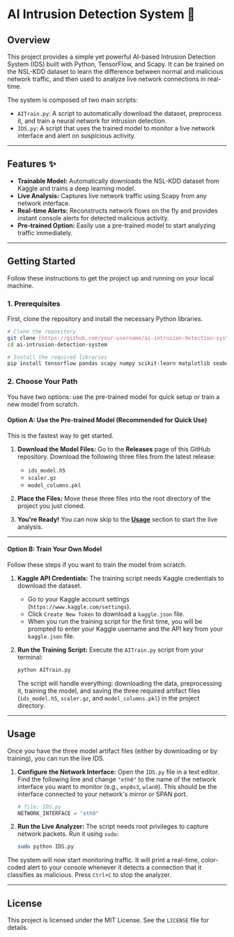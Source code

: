 # AI Intrusion Detection System 🚀

## Overview

This project provides a simple yet powerful AI-based Intrusion Detection System (IDS) built with Python, TensorFlow, and Scapy. It can be trained on the NSL-KDD dataset to learn the difference between normal and malicious network traffic, and then used to analyze live network connections in real-time.

The system is composed of two main scripts:
* `AITrain.py`: A script to automatically download the dataset, preprocess it, and train a neural network for intrusion detection.
* `IDS.py`: A script that uses the trained model to monitor a live network interface and alert on suspicious activity.

---

## Features ✨

* **Trainable Model:** Automatically downloads the NSL-KDD dataset from Kaggle and trains a deep learning model.
* **Live Analysis:** Captures live network traffic using Scapy from any network interface.
* **Real-time Alerts:** Reconstructs network flows on the fly and provides instant console alerts for detected malicious activity.
* **Pre-trained Option:** Easily use a pre-trained model to start analyzing traffic immediately.

---

## Getting Started

Follow these instructions to get the project up and running on your local machine.

### 1. Prerequisites

First, clone the repository and install the necessary Python libraries.

```bash
# Clone the repository
git clone [https://github.com/your-username/ai-intrusion-detection-system.git](https://github.com/your-username/ai-intrusion-detection-system.git)
cd ai-intrusion-detection-system

# Install the required libraries
pip install tensorflow pandas scapy numpy scikit-learn matplotlib seaborn opendatasets joblib
```

### 2. Choose Your Path

You have two options: use the pre-trained model for quick setup or train a new model from scratch.

#### Option A: Use the Pre-trained Model (Recommended for Quick Use)

This is the fastest way to get started.

1.  **Download the Model Files:**
    Go to the **Releases** page of this GitHub repository. Download the following three files from the latest release:
    * `ids_model.h5`
    * `scaler.gz`
    * `model_columns.pkl`

2.  **Place the Files:**
    Move these three files into the root directory of the project you just cloned.

3.  **You're Ready!**
    You can now skip to the [**Usage**](#usage) section to start the live analysis.

***

#### Option B: Train Your Own Model

Follow these steps if you want to train the model from scratch.

1.  **Kaggle API Credentials:**
    The training script needs Kaggle credentials to download the dataset.
    * Go to your Kaggle account settings (`https://www.kaggle.com/settings`).
    * Click `Create New Token` to download a `kaggle.json` file.
    * When you run the training script for the first time, you will be prompted to enter your Kaggle username and the API key from your `kaggle.json` file.

2.  **Run the Training Script:**
    Execute the `AITrain.py` script from your terminal:
    ```bash
    python AITrain.py
    ```
    The script will handle everything: downloading the data, preprocessing it, training the model, and saving the three required artifact files (`ids_model.h5`, `scaler.gz`, and `model_columns.pkl`) in the project directory.

---

## Usage

Once you have the three model artifact files (either by downloading or by training), you can run the live IDS.

1.  **Configure the Network Interface:**
    Open the `IDS.py` file in a text editor. Find the following line and change `"eth0"` to the name of the network interface you want to monitor (e.g., `enp0s3`, `wlan0`). This should be the interface connected to your network's mirror or SPAN port.
    ```python
    # file: IDS.py
    NETWORK_INTERFACE = "eth0" 
    ```

2.  **Run the Live Analyzer:**
    The script needs root privileges to capture network packets. Run it using `sudo`:
    ```bash
    sudo python IDS.py
    ```

The system will now start monitoring traffic. It will print a real-time, color-coded alert to your console whenever it detects a connection that it classifies as malicious. Press `Ctrl+C` to stop the analyzer.

---

## License

This project is licensed under the MIT License. See the `LICENSE` file for details.
